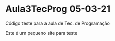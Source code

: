 # Aula3TecProg 05-03-21
Código teste para a aula de Tec. de Programação

<html>
   <head>
       <title> Meu site </title>
   </head>

   <body>
      <p>Este é um pequeno site para teste</p>
   </body>
</html>
